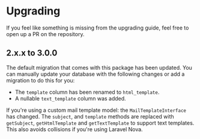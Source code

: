 # Upgrading

If you feel like something is missing from the upgrading guide, feel free to open up a PR on the repository.

## 2.x.x to 3.0.0

The default migration that comes with this package has been updated. You can manually update your database with the following changes or add a migration to do this for you:

- The `template` column has been renamed to `html_template`.
- A nullable `text_template` column was added.

If you're using a custom mail template model: the `MailTemplateInterface` has changed. 
The `subject`, and `template` methods are replaced with `getSubject`, `getHtmlTemplate` and `getTextTemplate` to support text templates.
This also avoids collisions if you're using Laravel Nova.
